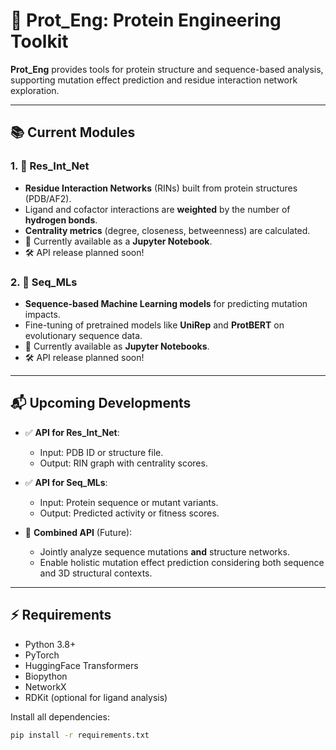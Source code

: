 # 🧬 Prot_Eng: Protein Engineering Toolkit

**Prot_Eng** provides tools for protein structure and sequence-based analysis, supporting mutation effect prediction and residue interaction network exploration.

---

## 📚 Current Modules

### 1. 📂 Res_Int_Net
- **Residue Interaction Networks** (RINs) built from protein structures (PDB/AF2).
- Ligand and cofactor interactions are **weighted** by the number of **hydrogen bonds**.
- **Centrality metrics** (degree, closeness, betweenness) are calculated.
- 📓 Currently available as a **Jupyter Notebook**.
- 🛠️ API release planned soon!

### 2. 📂 Seq_MLs
- **Sequence-based Machine Learning models** for predicting mutation impacts.
- Fine-tuning of pretrained models like **UniRep** and **ProtBERT** on evolutionary sequence data.
- 📓 Currently available as **Jupyter Notebooks**.
- 🛠️ API release planned soon!

---

## 📬 Upcoming Developments

- ✅ **API for Res_Int_Net**:
  - Input: PDB ID or structure file.
  - Output: RIN graph with centrality scores.

- ✅ **API for Seq_MLs**:
  - Input: Protein sequence or mutant variants.
  - Output: Predicted activity or fitness scores.

- 🚀 **Combined API** (Future):
  - Jointly analyze sequence mutations **and** structure networks.
  - Enable holistic mutation effect prediction considering both sequence and 3D structural contexts.

---

## ⚡ Requirements

- Python 3.8+
- PyTorch
- HuggingFace Transformers
- Biopython
- NetworkX
- RDKit (optional for ligand analysis)

Install all dependencies:

```bash
pip install -r requirements.txt
```




